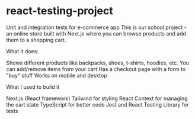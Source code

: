 # react-testing-project
Unit and integration tests for e-commerce app
This is our school project - an online store built with Next.js where you can browse products and add them to a shopping cart.

What it does:

Shows different products like backpacks, shoes, t-shirts, hoodies, etc.
You can add/remove items from your cart
Has a checkout page with a form to "buy" stuff
Works on mobile and desktop

What I used to build it

Next.js (React framework)
Tailwind for styling
React Context for managing the cart state
TypeScript for better code
Jest and React Testing Library for tests